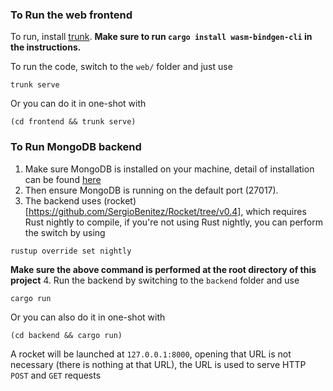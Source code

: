 ### To Run the web frontend
To run, install [trunk](https://crates.io/crates/trunk).
**Make sure to run `cargo install wasm-bindgen-cli` in the instructions.**

To run the code, switch to the `web/` folder and just use
```
trunk serve
```
Or you can do it in one-shot with
```
(cd frontend && trunk serve)
```
### To Run MongoDB backend
1. Make sure MongoDB is installed on your machine, detail of installation can be found [here](https://docs.mongodb.com/manual/installation/)
2. Then ensure MongoDB is running on the default port (27017).
3. The backend uses (rocket)[https://github.com/SergioBenitez/Rocket/tree/v0.4], which requires Rust nightly to compile, if you're not using Rust nightly, you can perform the switch by using 
```
rustup override set nightly
```
**Make sure the above command is performed at the root directory of this project**
4. Run the backend by switching to the `backend` folder and use
```
cargo run
```
Or you can also do it in one-shot with
```
(cd backend && cargo run)
```
A rocket will be launched at `127.0.0.1:8000`, opening that URL is not necessary (there is nothing at that URL), the URL is used to serve HTTP `POST` and `GET` requests
